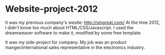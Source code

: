 # Website-project-2012
It was my previous company's wesite: http://singreat.com/
At the time 2012, I didn't know too much about HTML/CSS/Javascript. I used the dreamweaver software to make it, modified by some free template.

It was my side-project for company. My job was an product manger/international sales representative in the electronics industry.
